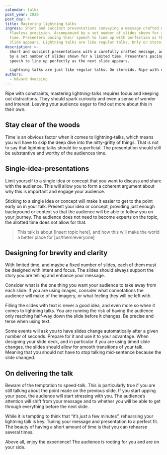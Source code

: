 ```yaml
---
calendar: talks
post_year: 2020
post_day: 4
title: Mastering lightning talks
ingress: Short and succinct presentations conveying a message crafted with
  flawless precision. Accompanied by a set number of slides shown for a limited
  time. Presenters pacing their speech to line up with perfection as the next
  slide appears. Lightning talks are like regular talks. Only on steroids.
description: >-
  Short and succinct presentations with a carefully crafted message, accompanied
  by a set number of slides shown for a limited time. Presenters pacing their
  speech to line up perfectly as the next slide appears. 

  Lightning talks are just like regular talks. On steroids. Ripe with constraints.
authors:
  - Håvard Hvassing
---
```

Ripe with constraints, mastering lightning-talks requires focus and keeping out distractions. They should spark curiosity and even a sense of wonder and interest. Leaving your audience eager to find out more about this in their own. 

## Stay clear of the woods

Time is an obvious factor when it comes to lightning-talks, which means you will have to skip the deep dive into the nitty-gritty of things. That is not to say that lightning talks should be superficial. The presentation should still be substantive and worthy of the audiences time.

## Single-idea-presentations

Limit yourself to a single idea or concept that you want to discuss and share with the audience. This will allow you to form a coherent argument about why this is important and engage your audience. 

Sticking to a single idea or concept will make it easier to get to the point early on in your talk. Present your idea or concept, providing just enough background or context so that the audience will be able to follow you on your journey. The audience does not need to become experts on the topic, the allotted time does not allow for that. 

> This talk is about \[insert topic here], and how this will make the world a better place for \[us/them/everyone]

## Designing for brevity and clarity

With limited time, and maybe a fixed number of slides, each of them must be designed with intent and focus. The slides should always support the story you are telling and enhance your message. 

Consider what is the one thing you want your audience to take away from each slide. If you are using images, consider what connotations the audience will make of the imagery, or what feeling they will be left with. 

Filling the slides with text is never a good idea, and even more so when it comes to lightning talks. You are running the risk of having the audience only reaching half-way down the slide before it changes. Be precise and terse when using text.

Some events will ask you to have slides change automatically after a given number of seconds. Prepare for it and use it to your advantage. When designing your slide deck, and in particular if you are using timed slide changes, the slides should allow for smooth transitions of your talk. Meaning that you should not have to stop talking mid-sentence because the slide changed. 

## On delivering the talk

Beware of the temptation to speed-talk. This is particularly true if you are still talking about the point made on the previous slide. If you start upping your pace, the audience will start stressing with you. The audience’s attention will shift from your message and to whether you will be able to get through everything before the next slide.

While it is tempting to think that “it’s *just* a few minutes”, rehearsing your lightning talk is key. Tuning your message and presentation to a perfect fit. The beauty of having a short amount of time is that you can rehearse several times. 

Above all, enjoy the experience! The audience is rooting for you and are on your side.
